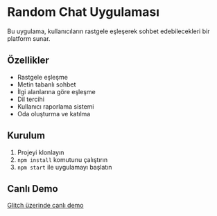 # Random Chat Uygulaması

Bu uygulama, kullanıcıların rastgele eşleşerek sohbet edebilecekleri bir platform sunar.

## Özellikler

- Rastgele eşleşme
- Metin tabanlı sohbet
- İlgi alanlarına göre eşleşme
- Dil tercihi
- Kullanıcı raporlama sistemi
- Oda oluşturma ve katılma

## Kurulum

1. Projeyi klonlayın
2. `npm install` komutunu çalıştırın
3. `npm start` ile uygulamayı başlatın

## Canlı Demo

[Glitch üzerinde canlı demo](https://your-project-name.glitch.me) 